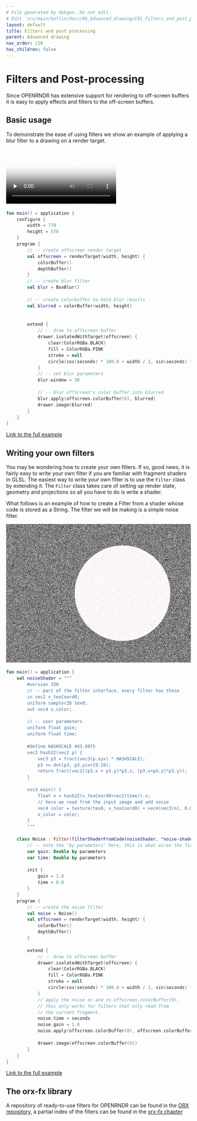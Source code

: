 ```yaml
---
# File generated by dokgen. Do not edit. 
# Edit 'src/main/kotlin/docs/06_Advanced_drawing/C01_Filters_and_post_processing.kt' instead.
layout: default
title: Filters and post processing
parent: Advanced drawing
nav_order: 110
has_children: false
---
```

 
# Filters and Post-processing

Since OPENRNDR has extensive support for rendering to off-screen buffers it is easy to apply effects and filters
to the off-screen buffers.

## Basic usage

To demonstrate the ease of using filters we show an example of applying a blur filter to a drawing on a render target. 
 
<video controls preload="none" loop poster="../media/filters-001-thumb.jpg">
    <source src="../media/filters-001.mp4" type="video/mp4"></source>
</video>
 
 
```kotlin
fun main() = application {
    configure {
        width = 770
        height = 578
    }
    program {
        // -- create offscreen render target
        val offscreen = renderTarget(width, height) {
            colorBuffer()
            depthBuffer()
        }
        // -- create blur filter
        val blur = BoxBlur()
        
        // -- create colorbuffer to hold blur results
        val blurred = colorBuffer(width, height)
        

        extend {
            // -- draw to offscreen buffer
            drawer.isolatedWithTarget(offscreen) {
                clear(ColorRGBa.BLACK)
                fill = ColorRGBa.PINK
                stroke = null
                circle(cos(seconds) * 100.0 + width / 2, sin(seconds) * 100.0 + height / 2.0, 100.0 + 100.0 * cos(seconds * 2.0))
            }
            // -- set blur parameters
            blur.window = 30
            
            // -- blur offscreen's color buffer into blurred
            blur.apply(offscreen.colorBuffer(0), blurred)
            drawer.image(blurred)
        }
    }
}
``` 
 
[Link to the full example](https://github.com/openrndr/openrndr-examples/blob/master/src/main/kotlin/examples/06_Advanced_drawing/C01_Filters_and_post_processing000.kt) 
 
## Writing your own filters

You may be wondering how to create your own filters. If so, good news, 
it is fairly easy to write your own filter if you are familiar with 
fragment shaders in GLSL. The easiest way to write your own filter is 
to use the `Filter` class by extending it. The `Filter` class takes care 
of setting up render state, geometry and projections so all you have
to do is write a shader.

What follows is an example of how to create a Filter from a shader whose 
code is stored as a String. The filter we will be making is a simple
noise filter. 
 
<img alt="media/filters-002.jpg" src="../media/filters-002.jpg" loading="lazy"> 
 
```kotlin
fun main() = application {
    val noiseShader = """
        #version 330
        // -- part of the filter interface, every filter has these
        in vec2 v_texCoord0;
        uniform sampler2D tex0;
        out vec4 o_color;

        // -- user parameters
        uniform float gain;
        uniform float time;

        #define HASHSCALE 443.8975
        vec2 hash22(vec2 p) {
            vec3 p3 = fract(vec3(p.xyx) * HASHSCALE);
            p3 += dot(p3, p3.yzx+19.19);
            return fract(vec2((p3.x + p3.y)*p3.z, (p3.x+p3.z)*p3.y));
        }

        void main() {
            float n = hash22(v_texCoord0+vec2(time)).x;
            // here we read from the input image and add noise
            vec4 color = texture(tex0, v_texCoord0) + vec4(vec3(n), 0.0) * gain;
            o_color = color;
        }
        """
    
    class Noise : Filter(filterShaderFromCode(noiseShader, "noise-shader")) {
        // -- note the 'by parameters' here, this is what wires the fields up to the uniforms
        var gain: Double by parameters
        var time: Double by parameters
        
        init {
            gain = 1.0
            time = 0.0
        }
    }
    program {
        // -- create the noise filter
        val noise = Noise()
        val offscreen = renderTarget(width, height) {
            colorBuffer()
            depthBuffer()
        }
        
        extend {
            // -- draw to offscreen buffer
            drawer.isolatedWithTarget(offscreen) {
                clear(ColorRGBa.BLACK)
                fill = ColorRGBa.PINK
                stroke = null
                circle(cos(seconds) * 100.0 + width / 2, sin(seconds) * 100.0 + height / 2.0, 100.0 + 100.0 * cos(seconds * 2.0))
            }
            // apply the noise on and to offscreen.colorBuffer(0),
            // this only works for filters that only read from
            // the current fragment.
            noise.time = seconds
            noise.gain = 1.0
            noise.apply(offscreen.colorBuffer(0), offscreen.colorBuffer(0))
            
            drawer.image(offscreen.colorBuffer(0))
        }
    }
}
``` 
 
[Link to the full example](https://github.com/openrndr/openrndr-examples/blob/master/src/main/kotlin/examples/06_Advanced_drawing/C01_Filters_and_post_processing001.kt) 
 
## The orx-fx library

A repository of ready-to-use filters for OPENRNDR can be found in 
the [ORX repository](https://github.com/openrndr/orx/tree/master/orx-fx),
a partial index of the filters can be found in the 
[orx-fx chapter](https://guide.openrndr.org/OPENRNDRExtras/imageFilters.html) 
